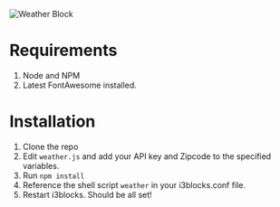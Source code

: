 ![Weather Block](http://i.imgur.com/Og4Ene8.png)

# Requirements
1. Node and NPM
2. Latest FontAwesome installed.

# Installation
1. Clone the repo
2. Edit `weather.js` and add your API key and Zipcode to the specified variables.
3. Run `npm install`
4. Reference the shell script `weather` in your i3blocks.conf file.
5. Restart i3blocks. Should be all set!

